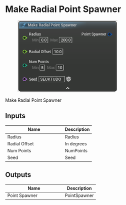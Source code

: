# Make Radial Point Spawner

<div align="left" data-full-width="false"><figure><img src="../../../.gitbook/assets/make_radial_point_spawner.png" alt=""><figcaption></figcaption></figure></div>

Make Radial Point Spawner

## Inputs

<table><thead><tr><th width="170">Name</th><th>Description</th></tr></thead><tbody><tr><td>Radius</td><td>Radius</td></tr><tr><td>Radial Offset</td><td>In degrees</td></tr><tr><td>Num Points</td><td>NumPoints</td></tr><tr><td>Seed</td><td>Seed</td></tr></tbody></table>

## Outputs

<table><thead><tr><th width="170">Name</th><th>Description</th></tr></thead><tbody><tr><td>Point Spawner</td><td>PointSpawner</td></tr></tbody></table>
